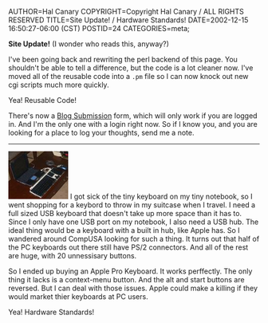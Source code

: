 AUTHOR=Hal Canary
COPYRIGHT=Copyright Hal Canary / ALL RIGHTS RESERVED
TITLE=Site Update! / Hardware Standards!
DATE=2002-12-15 16:50:27-06:00 (CST)
POSTID=24
CATEGORIES=meta;

**Site Update!** (I wonder who reads this, anyway?)

I've been going back and rewriting the perl backend of this page. You shouldn't be able to tell a difference, but the code is a lot cleaner now. I've moved all of the reusable code into a `.pm` file so I can now knock out new cgi scripts much more quickly.

Yea! Reusable Code!

There's now a [Blog Submission](/blogsubmit.cgi) form, which will only work if you are logged in. And I'm the only one with a login right now. So if I know you, and you are looking for a place to log your thoughts, send me a note.

* * *

[<img src="/photos/thumb/2002-12-15-vaio-w-kbd.jpg" alt="tiny computer with external keyboard" width="120" height="96">](/photos/2002-12-15-vaio-w-kbd.jpg) I got sick of the tiny keyboard on my tiny notebook, so I went shopping for a keybord to throw in my suitcase when I travel. I need a full sized USB keyboard that doesn't take up more space than it has to. Since I only have one USB port on my notebook, I also need a USB hub. The ideal thing would be a keyboard with a built in hub, like Apple has. So I wandered around CompUSA looking for such a thing. It turns out that half of the PC keyboards out there still have PS/2 connectors. And all of the rest are huge, with 20 unnessisary buttons.

So I ended up buying an Apple Pro Keyboard. It works perffectly. The only thing it lacks is a context-menu button. And the alt and start buttons are reversed. But I can deal with those issues. Apple could make a killing if they would market thier keyboards at PC users.

Yea! Hardware Standards!
